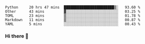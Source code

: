 <!--START_SECTION:waka-->
```text
Python     20 hrs 47 mins  ███████████████████████▒░   93.60 % 
Other      43 mins         ▓░░░░░░░░░░░░░░░░░░░░░░░░   03.25 % 
TOML       23 mins         ▒░░░░░░░░░░░░░░░░░░░░░░░░   01.78 % 
Markdown   11 mins         ▒░░░░░░░░░░░░░░░░░░░░░░░░   00.87 % 
YAML       5 mins          ░░░░░░░░░░░░░░░░░░░░░░░░░   00.43 % 
```
<!--END_SECTION:waka-->

### Hi there 👋

<!--
**DnC275/DnC275** is a ✨ _special_ ✨ repository because its `README.md` (this file) appears on your GitHub profile.

Here are some ideas to get you started:

- 🔭 I’m currently working on ...
- 🌱 I’m currently learning ...
- 👯 I’m looking to collaborate on ...
- 🤔 I’m looking for help with ...
- 💬 Ask me about ...
- 📫 How to reach me: ...
- 😄 Pronouns: ...
- ⚡ Fun fact: ...
-->
